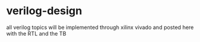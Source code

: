 # verilog-design
all verilog topics will be implemented through xilinx vivado and posted here with the RTL and the TB
